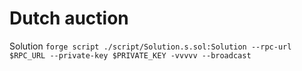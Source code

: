 # **Dutch auction**
Solution
`forge script ./script/Solution.s.sol:Solution --rpc-url $RPC_URL --private-key $PRIVATE_KEY -vvvvv --broadcast`